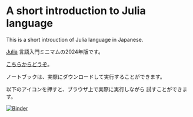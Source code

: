 # A short introduction to Julia language

This is a short introuction of Julia language in Japanese.

[Julia](https://julialang.org/) 言語入門ミニマムの2024年版です。

[こちらからどうぞ](short_intro_julia.ipynb)。

ノートブックは、実際にダウンロードして実行することができます。

以下のアイコンを押すと、ブラウザ上で実際に実行しながら
試すことができます。

[![Binder](https://mybinder.org/badge_logo.svg)](https://mybinder.org/v2/gh/akio-tomiya/intro_julia_minimum2024/167852f9e674f92f58b049b829d85a0532a37e11?urlpath=lab%2Ftree%2Fshort_intro_julia.ipynb)

